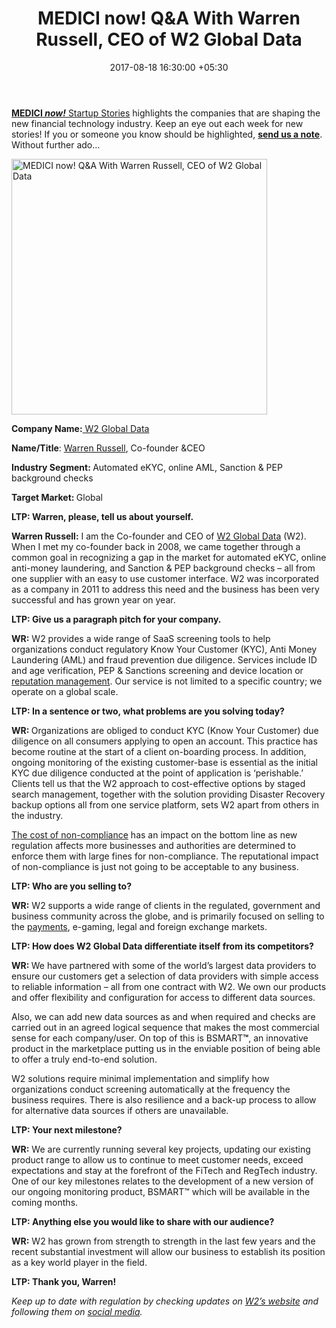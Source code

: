 ﻿---
title: MEDICI now! Q&A With Warren Russell, CEO of W2 Global Data
date: 2017-08-18 16:30:00 +05:30
categories:
- Fintech
- Insights
- Interviews
tags:
- Asia
- Europe
- insights
- MEDICI
- MEDICI now
- US
- W2 Global Data
- Warren Russell
Image: "/uploads/interview.jpg"
Person: Enrico Giuseppe Muni
category:
- Fintech
- Insights
- Interviews
Markets:
- Asia
- Europe
- insights
- MEDICI
- MEDICI now
- US
- W2 Global Data
- Warren Russell
type: post
status: publish
layout: post
---

<p><a href="https://letstalkpayments.com/?s=medici+now"><b>MEDICI</b><b><i> now!</i></b> Startup Stories</a> highlights the companies that are shaping the new financial technology industry. Keep an eye out each week for new stories! If you or someone you know should be highlighted, <a href="mailto:follow@letstalkpayments.com"><b>send us a note</b></a>. Without further ado…</p>
<p><img class="aligncenter wp-image-27583" src="https://s3-us-west-2.amazonaws.com/go-medici/uploads/2017/08/W21.png" alt="MEDICI now! Q&amp;A With Warren Russell, CEO of W2 Global Data" width="409" height="409" /></p>
<p><b>Company Name:</b><a href="https://medici.letstalkpayments.com/companies/w2-global-data"> W2 Global Data</a></p>
<p><b>Name/Title</b>: <a href="http://linkedin.com/in/warrenjrussell">Warren Russell</a>, Co-founder &amp;CEO</p>
<p><b>Industry Segment: </b>Automated eKYC, online AML, Sanction &amp; PEP background checks</p>
<p><b>Target Market: </b>Global</p>
<p><b>LTP: Warren, please, tell us about yourself.</b></p>
<p><b>Warren Russell:</b> I am the Co-founder and CEO of <a href="http://www.w2globaldata.com/">W2 Global Data</a> (W2). When I met my co-founder back in 2008, we came together through a common goal in recognizing a gap in the market for automated eKYC, online anti-money laundering, and Sanction &amp; PEP background checks – all from one supplier with an easy to use customer interface. W2 was incorporated as a company in 2011 to address this need and the business has been very successful and has grown year on year.</p>
<p><b>LTP: Give us a paragraph pitch for your company.</b></p>
<p><b>WR:</b> W2 provides a wide range of SaaS screening tools to help organizations conduct regulatory Know Your Customer (KYC), Anti Money Laundering (AML) and fraud prevention due diligence. Services include ID and age verification, PEP &amp; Sanctions screening and device location or <a href="https://letstalkpayments.com/3-surprising-ways-blockchain-could-transform-commerce-and-disrupt-uber/">reputation management</a>. Our service is not limited to a specific country; we operate on a global scale.</p>
<p><b>LTP: In a sentence or two, what problems are you solving today?</b></p>
<p><b>WR: </b>Organizations are obliged to conduct KYC (Know Your Customer) due diligence on all consumers applying to open an account. This practice has become routine at the start of a client on-boarding process. In addition, ongoing monitoring of the existing customer-base is essential as the initial KYC due diligence conducted at the point of application is ‘perishable.’ Clients tell us that the W2 approach to cost-effective options by staged search management, together with the solution providing Disaster Recovery backup options all from one service platform, sets W2 apart from others in the industry. </p>
<p><a href="https://letstalkpayments.com/regtech-cost-efficient-data-management-reporting-solutions/">The cost of non-compliance</a> has an impact on the bottom line as new regulation affects more businesses and authorities are determined to enforce them with large fines for non-compliance. The reputational impact of non-compliance is just not going to be acceptable to any business. </p>
<p><b>LTP: Who are you selling to?</b></p>
<p><b>WR:</b> W2 supports a wide range of clients in the regulated, government and business community across the globe, and is primarily focused on selling to the <a href="https://letstalkpayments.com/overview-of-the-payments-industry/">payments</a>, e-gaming, legal and foreign exchange markets. </p>
<p><b>LTP: How does W2 Global Data differentiate itself from its competitors?</b></p>
<p><b>WR: </b>We have partnered with some of the world’s largest data providers to ensure our customers get a selection of data providers with simple access to reliable information – all from one contract with W2. We own our products and offer flexibility and configuration for access to different data sources. </p>
<p>Also, we can add new data sources as and when required and checks are carried out in an agreed logical sequence that makes the most commercial sense for each company/user. On top of this is BSMART<b>™</b>, an innovative product in the marketplace putting us in the enviable position of being able to offer a truly end-to-end solution. </p>
<p>W2 solutions require minimal implementation and simplify how organizations conduct screening automatically at the frequency the business requires. There is also resilience and a back-up process to allow for alternative data sources if others are unavailable. </p>
<p><b>LTP: Your next milestone?</b></p>
<p><b>WR:</b> We are currently running several key projects, updating our existing product range to allow us to continue to meet customer needs, exceed expectations and stay at the forefront of the FiTech and RegTech industry. One of our key milestones relates to the development of a new version of our ongoing monitoring product, BSMART™ which will be available in the coming months. </p>
<p><b>LTP: Anything else you would like to share with our audience?</b></p>
<p><b>WR:</b> W2 has grown from strength to strength in the last few years and the recent substantial investment will allow our business to establish its position as a key world player in the field. </p>
<p><b>LTP: Thank you, Warren!</b></p>
<p><i>Keep up to date with regulation by checking updates on </i><a href="http://www.w2globaldata.com/"><i>W2’s website</i></a><i> and following them on </i><a href="https://twitter.com/W2GlobalData?lang=en"><i>social media</i></a><i>.</i></p>
